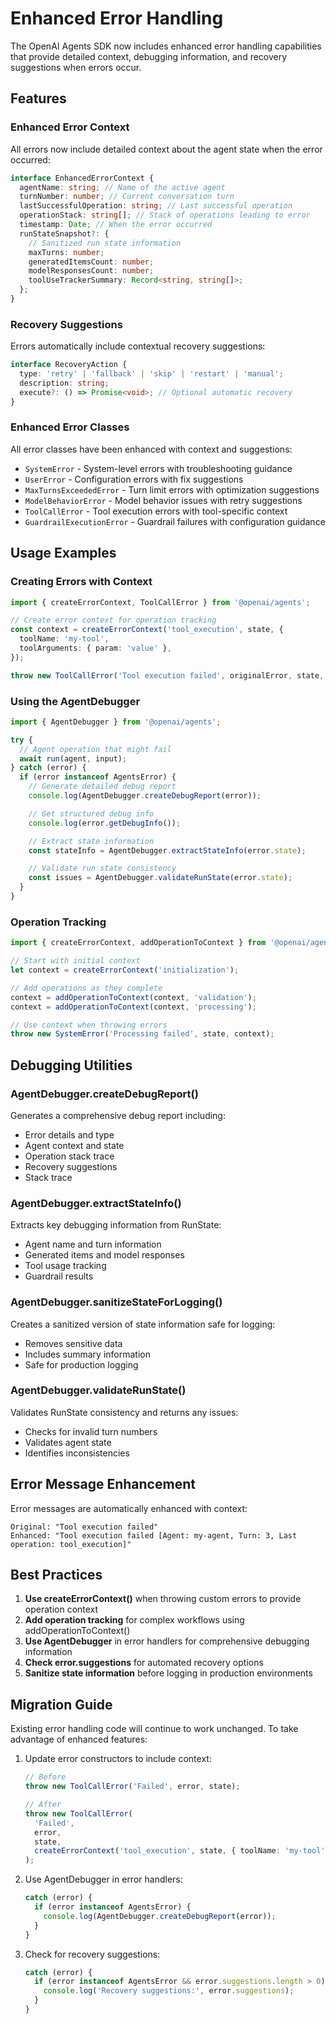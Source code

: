 # Enhanced Error Handling

The OpenAI Agents SDK now includes enhanced error handling capabilities that provide detailed context, debugging information, and recovery suggestions when errors occur.

## Features

### Enhanced Error Context

All errors now include detailed context about the agent state when the error occurred:

```typescript
interface EnhancedErrorContext {
  agentName: string; // Name of the active agent
  turnNumber: number; // Current conversation turn
  lastSuccessfulOperation: string; // Last successful operation
  operationStack: string[]; // Stack of operations leading to error
  timestamp: Date; // When the error occurred
  runStateSnapshot?: {
    // Sanitized run state information
    maxTurns: number;
    generatedItemsCount: number;
    modelResponsesCount: number;
    toolUseTrackerSummary: Record<string, string[]>;
  };
}
```

### Recovery Suggestions

Errors automatically include contextual recovery suggestions:

```typescript
interface RecoveryAction {
  type: 'retry' | 'fallback' | 'skip' | 'restart' | 'manual';
  description: string;
  execute?: () => Promise<void>; // Optional automatic recovery
}
```

### Enhanced Error Classes

All error classes have been enhanced with context and suggestions:

- `SystemError` - System-level errors with troubleshooting guidance
- `UserError` - Configuration errors with fix suggestions
- `MaxTurnsExceededError` - Turn limit errors with optimization suggestions
- `ModelBehaviorError` - Model behavior issues with retry suggestions
- `ToolCallError` - Tool execution errors with tool-specific context
- `GuardrailExecutionError` - Guardrail failures with configuration guidance

## Usage Examples

### Creating Errors with Context

```typescript
import { createErrorContext, ToolCallError } from '@openai/agents';

// Create error context for operation tracking
const context = createErrorContext('tool_execution', state, {
  toolName: 'my-tool',
  toolArguments: { param: 'value' },
});

throw new ToolCallError('Tool execution failed', originalError, state, context);
```

### Using the AgentDebugger

```typescript
import { AgentDebugger } from '@openai/agents';

try {
  // Agent operation that might fail
  await run(agent, input);
} catch (error) {
  if (error instanceof AgentsError) {
    // Generate detailed debug report
    console.log(AgentDebugger.createDebugReport(error));

    // Get structured debug info
    console.log(error.getDebugInfo());

    // Extract state information
    const stateInfo = AgentDebugger.extractStateInfo(error.state);

    // Validate run state consistency
    const issues = AgentDebugger.validateRunState(error.state);
  }
}
```

### Operation Tracking

```typescript
import { createErrorContext, addOperationToContext } from '@openai/agents';

// Start with initial context
let context = createErrorContext('initialization');

// Add operations as they complete
context = addOperationToContext(context, 'validation');
context = addOperationToContext(context, 'processing');

// Use context when throwing errors
throw new SystemError('Processing failed', state, context);
```

## Debugging Utilities

### AgentDebugger.createDebugReport()

Generates a comprehensive debug report including:

- Error details and type
- Agent context and state
- Operation stack trace
- Recovery suggestions
- Stack trace

### AgentDebugger.extractStateInfo()

Extracts key debugging information from RunState:

- Agent name and turn information
- Generated items and model responses
- Tool usage tracking
- Guardrail results

### AgentDebugger.sanitizeStateForLogging()

Creates a sanitized version of state information safe for logging:

- Removes sensitive data
- Includes summary information
- Safe for production logging

### AgentDebugger.validateRunState()

Validates RunState consistency and returns any issues:

- Checks for invalid turn numbers
- Validates agent state
- Identifies inconsistencies

## Error Message Enhancement

Error messages are automatically enhanced with context:

```
Original: "Tool execution failed"
Enhanced: "Tool execution failed [Agent: my-agent, Turn: 3, Last operation: tool_execution]"
```

## Best Practices

1. **Use createErrorContext()** when throwing custom errors to provide operation context
2. **Add operation tracking** for complex workflows using addOperationToContext()
3. **Use AgentDebugger** in error handlers for comprehensive debugging information
4. **Check error.suggestions** for automated recovery options
5. **Sanitize state information** before logging in production environments

## Migration Guide

Existing error handling code will continue to work unchanged. To take advantage of enhanced features:

1. Update error constructors to include context:

   ```typescript
   // Before
   throw new ToolCallError('Failed', error, state);

   // After
   throw new ToolCallError(
     'Failed',
     error,
     state,
     createErrorContext('tool_execution', state, { toolName: 'my-tool' }),
   );
   ```

2. Use AgentDebugger in error handlers:

   ```typescript
   catch (error) {
     if (error instanceof AgentsError) {
       console.log(AgentDebugger.createDebugReport(error));
     }
   }
   ```

3. Check for recovery suggestions:
   ```typescript
   catch (error) {
     if (error instanceof AgentsError && error.suggestions.length > 0) {
       console.log('Recovery suggestions:', error.suggestions);
     }
   }
   ```

